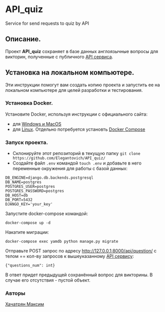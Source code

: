 # API_quiz
Service for send requests to quiz by API

## Описание.

Проект **API_quiz** сохраняет в базе данных англоязычные вопросы для викторин, полученные с публичного [API сервиса](https://jservice.io/api/random?count=1).

## Установка на локальном компьютере.
Эти инструкции помогут вам создать копию проекта и запустить ее на локальном компьютере для целей разработки и тестирования.

### Установка Docker.
Установите Docker, используя инструкции с официального сайта:
- для [Windows и MacOS](https://www.docker.com/products/docker-desktop)
- для [Linux](https://docs.docker.com/engine/install/ubuntu/). Отдельно потребуется установть [Docker Compose](https://docs.docker.com/compose/install/)

### Запуск проекта.
- Склонируйте этот репозиторий в текущую папку `git clone https://github.com/Elegantovich/API_quiz/`
- Создайте файл `.env` командой `touch .env` и добавьте в него переменные окружения для работы с базой данных:
```
DB_ENGINE=django.db.backends.postgresql
DB_NAME=postgres
POSTGRES_USER=postgres
POSTGRES_PASSWORD=postgres
DB_HOST=db
DB_PORT=5432 
DJANGO_KEY='your_key'
```
Запустите docker-compose командой:
```
docker-compose up -d
```
Накатите миграции:
```
docker-compose exec yamdb python manage.py migrate
```
Отправьте POST запрос по адресу http://127.0.0.1:8000/api/question/ с телом == кол-ву запросов к вышеуказанному [API сервису](https://jservice.io/api/random?count=1):
```
{"questions_num": int}
```
В ответ придет предыдущей сохранённый вопрос для викторины. В случае его отсутствия - пустой объект.

### Авторы

[Хачатрян Максим](https://github.com/Elegantovich)<br>

